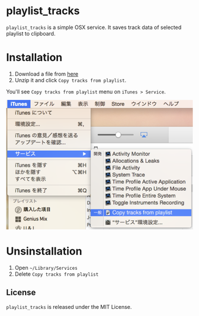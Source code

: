 # playlist_tracks

`playlist_tracks` is a simple OSX service.
It saves track data of selected playlist to clipboard.

# Installation
1. Download a file from [here](https://github.com/katsuma/playlist_summary/archive/master.zip)
2. Unzip it and click `Copy tracks from playlist`.

You'll see `Copy tracks from playlist` menu on `iTunes > Service`.

![](https://raw.githubusercontent.com/katsuma/playlist_tracks/master/screenshot.png)

# Unsinstallation
1. Open `~/Library/Services`
2. Delete `Copy tracks from playlist`

## License
`playlist_tracks` is released under the MIT License.
